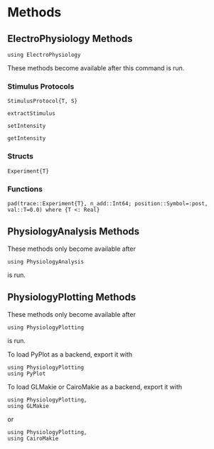 # Methods

## ElectroPhysiology Methods


```
using ElectroPhysiology
```
These methods become available after this command is run.

### Stimulus Protocols

```@docs
StimulusProtocol{T, S}
```

```@docs
extractStimulus
```

```@docs
setIntensity
```

```@docs
getIntensity
```

### Structs
```@docs
Experiment{T}
```

### Functions
```@docs
pad(trace::Experiment{T}, n_add::Int64; position::Symbol=:post, val::T=0.0) where {T <: Real}
```

## PhysiologyAnalysis Methods

These methods only become available after 
```
using PhysiologyAnalysis
```
is run.

## PhysiologyPlotting Methods

These methods only become available after 
```
using PhysiologyPlotting
```
is run.


To load PyPlot as a backend, export it with 
```
using PhysiologyPlotting
using PyPlot
```

To load GLMakie or CairoMakie as a backend, export it with 
```
using PhysiologyPlotting, 
using GLMakie
```

or 

```
using PhysiologyPlotting, 
using CairoMakie
```